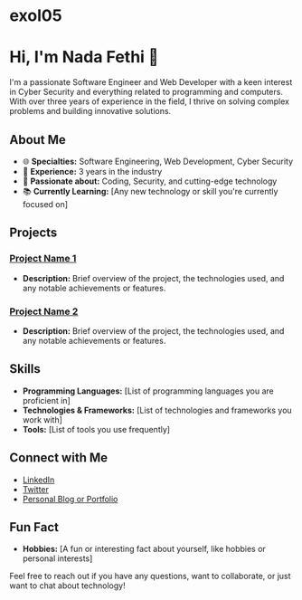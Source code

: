 # exol05
# Hi, I'm Nada Fethi 👋

I'm a passionate Software Engineer and Web Developer with a keen interest in Cyber Security and everything related to programming and computers. With over three years of experience in the field, I thrive on solving complex problems and building innovative solutions.

## About Me

- 🌐 **Specialties:** Software Engineering, Web Development, Cyber Security
- 💼 **Experience:** 3 years in the industry
- 🚀 **Passionate about:** Coding, Security, and cutting-edge technology
- 📚 **Currently Learning:** [Any new technology or skill you're currently focused on]

## Projects

### [Project Name 1](link-to-project)
- **Description:** Brief overview of the project, the technologies used, and any notable achievements or features.

### [Project Name 2](link-to-project)
- **Description:** Brief overview of the project, the technologies used, and any notable achievements or features.

## Skills

- **Programming Languages:** [List of programming languages you are proficient in]
- **Technologies & Frameworks:** [List of technologies and frameworks you work with]
- **Tools:** [List of tools you use frequently]

## Connect with Me

- [LinkedIn](your-linkedin-profile)
- [Twitter](your-twitter-profile)
- [Personal Blog or Portfolio](your-blog-or-portfolio)

## Fun Fact

- **Hobbies:** [A fun or interesting fact about yourself, like hobbies or personal interests]

Feel free to reach out if you have any questions, want to collaborate, or just want to chat about technology!

